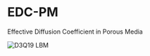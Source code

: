 # EDC-PM
Effective Diffusion Coefficient in Porous Media

![D3Q19 LBM](https://www.researchgate.net/profile/Zhang_Lenan/publication/303981156/figure/fig2/AS:649683642892288@1531908059133/The-D3Q19-lattice-model.png)
